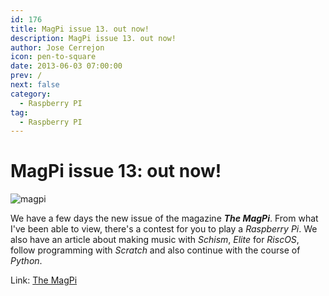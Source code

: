 ```yaml
---
id: 176
title: MagPi issue 13. out now!
description: MagPi issue 13. out now!
author: Jose Cerrejon
icon: pen-to-square
date: 2013-06-03 07:00:00
prev: /
next: false
category:
  - Raspberry PI
tag:
  - Raspberry PI
---
```


# MagPi issue 13: out now!

![magpi](/images/magpi13.jpg)

We have a few days the new issue of the magazine ***The MagPi***. From what I've been able to view, there's a contest for you to play a *Raspberry Pi*. We also have an article about making music with *Schism*, *Elite* for *RiscOS*, follow programming with *Scratch* and also continue with the course of *Python*.

Link: [The MagPi](http://www.themagpi.com/en/issue/13) 